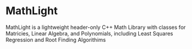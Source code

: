# MathLight
MathLight is a lightweight header-only C++ Math Library with classes for Matricies, Linear Algebra, and Polynomials, including Least Squares Regression and Root Finding Algorithims
